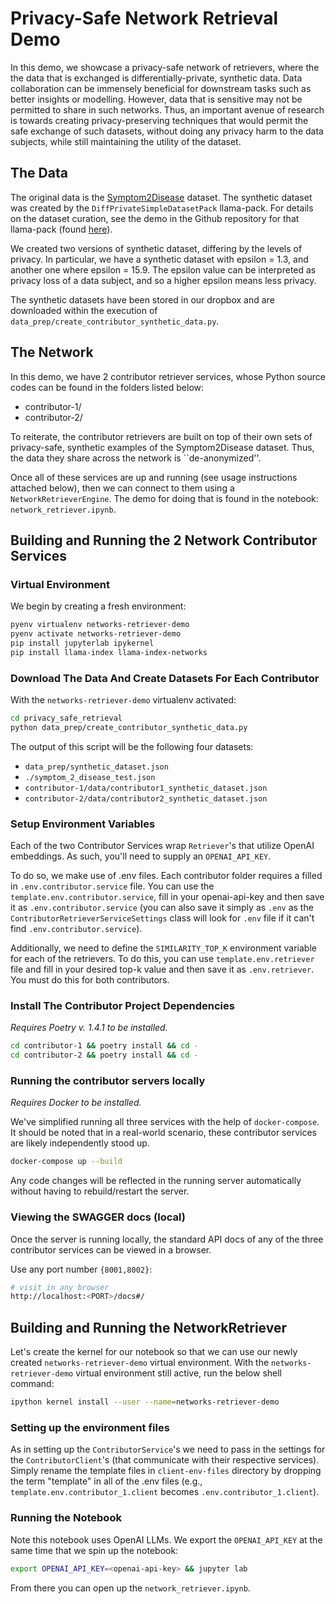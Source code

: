 # Privacy-Safe Network Retrieval Demo

In this demo, we showcase a privacy-safe network of retrievers, where the
the data that is exchanged is differentially-private, synthetic data. Data
collaboration can be immensely beneficial for downstream tasks such as better
insights or modelling. However, data that is sensitive may not be permitted to
share in such networks. Thus, an important avenue of research is towards creating
privacy-preserving techniques that would permit the safe exchange of such datasets,
without doing any privacy harm to the data subjects, while still maintaining the
utility of the dataset.

## The Data

The original data is the [Symptom2Disease](https://www.kaggle.com/datasets/niyarrbarman/symptom2disease) dataset.
The synthetic dataset was created by the `DiffPrivateSimpleDatasetPack` llama-pack.
For details on the dataset curation, see the demo in the Github repository for
that llama-pack (found [here](https://github.com/run-llama/llama_index/tree/main/llama-index-packs/llama-index-packs-diff-private-simple-dataset/examples/symptom_2_disease)).

We created two versions of synthetic dataset, differing by the levels of privacy.
In particular, we have a synthetic dataset with epsilon = 1.3, and another one
where epsilon = 15.9. The epsilon value can be interpreted as privacy loss of a
data subject, and so a higher epsilon means less privacy.

The synthetic datasets have been stored in our dropbox and are downloaded within
the execution of `data_prep/create_contributor_synthetic_data.py`.

## The Network

In this demo, we have 2 contributor retriever services, whose Python source
codes can be found in the folders listed below:

- contributor-1/
- contributor-2/

To reiterate, the contributor retrievers are built on top of their own sets
of privacy-safe, synthetic examples of the Symptom2Disease dataset. Thus, the
data they share across the network is ``de-anonymized''.

Once all of these services are up and running (see usage instructions
attached below), then we can connect to them using a `NetworkRetrieverEngine`.
The demo for doing that is found in the notebook: `network_retriever.ipynb`.

## Building and Running the 2 Network Contributor Services

### Virtual Environment

We begin by creating a fresh environment:

```sh
pyenv virtualenv networks-retriever-demo
pyenv activate networks-retriever-demo
pip install jupyterlab ipykernel
pip install llama-index llama-index-networks
```

### Download The Data And Create Datasets For Each Contributor

With the `networks-retriever-demo` virtualenv activated:

```sh
cd privacy_safe_retrieval
python data_prep/create_contributor_synthetic_data.py
```

The output of this script will be the following four datasets:

- `data_prep/synthetic_dataset.json`
- `./symptom_2_disease_test.json`
- `contributor-1/data/contributor1_synthetic_dataset.json`
- `contributor-2/data/contributor2_synthetic_dataset.json`

### Setup Environment Variables

Each of the two Contributor Services wrap `Retriever`'s that utilize
OpenAI embeddings. As such, you'll need to supply an `OPENAI_API_KEY`.

To do so, we make use of .env files. Each contributor folder requires a filled
in `.env.contributor.service` file. You can use the `template.env.contributor.service`,
fill in your openai-api-key and then save it as `.env.contributor.service`
(you can also save it simply as `.env` as the `ContributorRetrieverServiceSettings`
class will look for `.env` file if it can't find `.env.contributor.service`).

Additionally, we need to define the `SIMILARITY_TOP_K` environment variable
for each of the retrievers. To do this, you can use `template.env.retriever` file
and fill in your desired top-k value and then save it as `.env.retriever`. You
must do this for both contributors.

### Install The Contributor Project Dependencies

_Requires Poetry v. 1.4.1 to be installed._

```sh
cd contributor-1 && poetry install && cd -
cd contributor-2 && poetry install && cd -
```

### Running the contributor servers locally

_Requires Docker to be installed._

We've simplified running all three services with the help of
`docker-compose`. It should be noted that in a real-world scenario, these
contributor services are likely independently stood up.

```sh
docker-compose up --build
```

Any code changes will be reflected in the running server automatically without having to rebuild/restart the server.

### Viewing the SWAGGER docs (local)

Once the server is running locally, the standard API docs of any of
the three contributor services can be viewed in a browser.

Use any port number `{8001,8002}`:

```sh
# visit in any browser
http://localhost:<PORT>/docs#/
```

## Building and Running the NetworkRetriever

Let's create the kernel for our notebook so that we can use our newly
created `networks-retriever-demo` virtual environment. With the `networks-retriever-demo`
virtual environment still active, run the below shell command:

```sh
ipython kernel install --user --name=networks-retriever-demo
```

### Setting up the environment files

As in setting up the `ContributorService`'s we need to pass in the settings
for the `ContributorClient`'s (that communicate with their respective services).
Simply rename the template files in `client-env-files` directory by dropping
the term "template" in all of the .env files (e.g.,
`template.env.contributor_1.client` becomes `.env.contributor_1.client`).

### Running the Notebook

Note this notebook uses OpenAI LLMs. We export the `OPENAI_API_KEY`
at the same time that we spin up the notebook:

```sh
export OPENAI_API_KEY=<openai-api-key> && jupyter lab
```

From there you can open up the `network_retriever.ipynb`.
